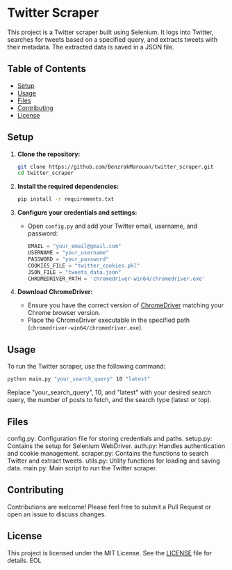# Twitter Scraper

This project is a Twitter scraper built using Selenium. It logs into Twitter, searches for tweets based on a specified query, and extracts tweets with their metadata. The extracted data is saved in a JSON file.

## Table of Contents

- [Setup](#setup)
- [Usage](#usage)
- [Files](#files)
- [Contributing](#contributing)
- [License](#license)

## Setup

1. **Clone the repository:**
    ```sh
    git clone https://github.com/BenzrakMarouan/twitter_scraper.git
    cd twitter_scraper
    ```

2. **Install the required dependencies:**
    ```sh
    pip install -r requirements.txt
    ```

3. **Configure your credentials and settings:**
   - Open `config.py` and add your Twitter email, username, and password:
     ```python
     EMAIL = "your_email@gmail.com"
     USERNAME = "your_username"
     PASSWORD = "your_password"
     COOKIES_FILE = "twitter_cookies.pkl"
     JSON_FILE = "tweets_data.json"
     CHROMEDRIVER_PATH = 'chromedriver-win64/chromedriver.exe'
     ```

4. **Download ChromeDriver:**
   - Ensure you have the correct version of [ChromeDriver]([https://sites.google.com/a/chromium.org/chromedriver/downloads](https://googlechromelabs.github.io/chrome-for-testing/)) matching your Chrome browser version.
   - Place the ChromeDriver executable in the specified path (`chromedriver-win64/chromedriver.exe`).

## Usage

To run the Twitter scraper, use the following command:

```sh
python main.py "your_search_query" 10 "latest"
```
Replace "your_search_query", 10, and "latest" with your desired search query, the number of posts to fetch, and the search type (latest or top).

## Files

config.py: Configuration file for storing credentials and paths.
setup.py: Contains the setup for Selenium WebDriver.
auth.py: Handles authentication and cookie management.
scraper.py: Contains the functions to search Twitter and extract tweets.
utils.py: Utility functions for loading and saving data.
main.py: Main script to run the Twitter scraper.

## Contributing

Contributions are welcome! Please feel free to submit a Pull Request or open an issue to discuss changes.

## License

This project is licensed under the MIT License. See the [LICENSE](LICENSE) file for details.
EOL

